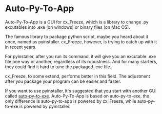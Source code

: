 # Auto-Py-To-App
 Auto-Py-To-App is a GUI for cx_Freeze, which is a library to change .py excutables into .exe (on windows) or binary files (on Mac OS).

 The famous library to package python script, maybe you heard about it once, named as pyinstaller. cx_Freeze, however, is trying to catch up with it in recent years.

 For pyinstaller, after you run its command, it will give you an excutable .exe file one way or another, regardless of its robustness. And for many starters, they could find it hard to tune the packaged .exe file.

 cx_Freeze, to some extend, performs better in this field. The adjustment after you package your program can be easier and faster.

 If you want to use pyinstaller, it's suggested that you start with another GUI called [auto-py-to-exe](https://pypi.org/project/auto-py-to-exe/). Auto-Py-To-App is based on auto-py-to-exe, the only difference is auto-py-to-app is powered by cx_Freeze, while auto-py-to-exe is powered by pyinstaller.
